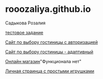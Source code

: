 # rooozaliya.github.io
Садыкова Розалия

[тестовое задание](https://rooozaliya.github.io/lol/index.html)

[Сайт по выбору гостиницы с авторизацией ](https://rooozaliya.github.io/test.ru/page.html)

[Сайт по выбору гостиницы - адаптивный ](https://rooozaliya.github.io/mob/page1.html)

[Онлайн магазин](https://rooozaliya.github.io/market/index.html)"Функционала нет"

[Личная страинца с простыми игрушками](https://rooozaliya.github.io/personalPage/index.html)


